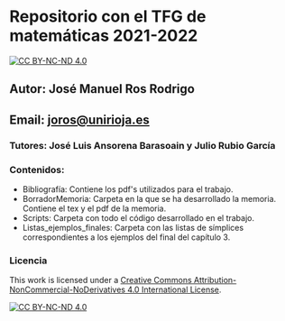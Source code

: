 # Repositorio con el TFG de matemáticas 2021-2022
[![CC BY-NC-ND 4.0][cc-by-nc-nd-shield]][cc-by-nc-nd]
## Autor: José Manuel Ros Rodrigo
## Email: joros@unirioja.es
### Tutores: José Luis Ansorena Barasoain y Julio Rubio García

### Contenidos:

- Bibliografía: Contiene los pdf's utilizados para el trabajo.
- BorradorMemoria: Carpeta en la que se ha desarrollado la memoria. Contiene 
el tex y el pdf de la memoria. 
- Scripts: Carpeta con todo el código desarrollado en el trabajo.
- Listas_ejemplos_finales: Carpeta con las listas de símplices correspondientes 
a los ejemplos del final del capítulo 3.

### Licencia

This work is licensed under a
[Creative Commons Attribution-NonCommercial-NoDerivatives 4.0 International License][cc-by-nc-nd].

[![CC BY-NC-ND 4.0][cc-by-nc-nd-image]][cc-by-nc-nd]

[cc-by-nc-nd]: https://creativecommons.org/licenses/by-nc-nd/4.0/
[cc-by-nc-nd-image]: https://i.creativecommons.org/l/by-nc-nd/4.0/88x31.png
[cc-by-nc-nd-shield]: https://img.shields.io/badge/License-CC--BY--NC--ND%204.0-lightgrey


